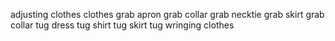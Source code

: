 adjusting clothes
clothes grab
apron grab
collar grab
necktie grab
skirt grab
collar tug
dress tug
shirt tug
skirt tug
wringing clothes
